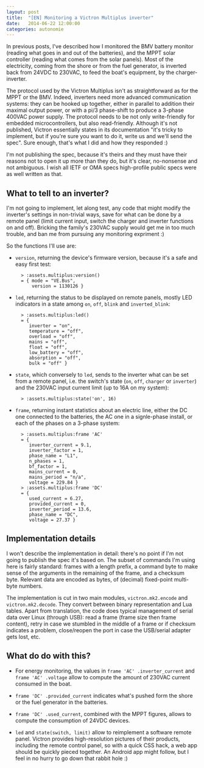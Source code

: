 ```yaml
---
layout: post
title:  "[EN] Monitoring a Victron Multiplus inverter"
date:   2014-06-22 12:00:00
categories: autonomie
---
```


In previous posts, I've described how I monitored the BMV battery
monitor (reading what goes in and out of the batteries), and the MPPT
solar controller (reading what comes from the solar panels). Most of
the electricity, coming from the shore or from the fuel generator,
is inverted back from 24VDC to 230VAC, to feed the boat's equipment,
by the charger-inverter.

The protocol used by the Victron Multiplus isn't as straightforward as
for the MPPT or the BMV. Indeed, inverters need more advanced
communication systems: they can be hooked up together, either in
parallel to addition their maximal output power, or with a pi/3
phase-shift to produce a 3-phase 400VAC power supply. The protocol
needs to be not only write-friendly for embedded microcontrollers, but
also read-friendly. Although it's not published, Victron essentially
states in its documentation "it's tricky to implement, but if you're
sure you want to do it, write us and we'll send the spec". Sure
enough, that's what I did and how they responded :)

I'm not publishing the spec, because it's theirs and they must have
their reasons not to open it up more than they do, but it's clear,
no-nonsense and not ambiguous. I wish all IETF or OMA specs
high-profile public specs were as well written as that.

What to tell to an inverter?
----------------------------

I'm not going to implement, let along test, any code that might modify
the inverter's settings in non-trivial ways, save for what can be done
by a remote panel (limit current input, switch the charger and
inverter functions on and off). Bricking the family's 230VAC supply
would get me in too much trouble, and ban me from pursuing any
monitoring expriment :)

So the functions I'll use are:

* `version`, returning the device's firmware version, because it's a
  safe and easy first test:

        > :assets.multiplus:version()
        = { mode = "VE.Bus",
            version = 1130126 }

* `led`, returning the status to be displayed on remote panels, mostly
  LED indicators in a state among `on`, `off`, `blink` and `inverted_blink`:

        > :assets.multiplus:led()
        = {
           inverter = "on",
           temperature = "off",
           overload = "off",
           mains = "off",
           float = "off",
           low_battery = "off",
           absorption = "off",
           bulk = "off" }

* `state`, which conversely to `led`, sends to the inverter what can
be set from a remote panel, i.e. the switch's state (`on`, `off`,
`charger` or `inverter`) and the 230VAC input current limit (up to 16A
on my system):

        > :assets.multiplus:state('on', 16)

* `frame`, returning instant statistics about an electric line, either
  the DC one connected to the batteries, the AC one in a signle-phase
  install, or each of the phases on a 3-phase system:

        > :assets.multiplus:frame 'AC'
        = {
           inverter_current = 9.1,
           inverter_factor = 1,
           phase_name = "L1",
           n_phases = 1,
           bf_factor = 1,
           mains_current = 0,
           mains_period = "n/a",
           voltage = 229.84 }
        > :assets.multiplus:frame 'DC'
        = {
           used_current = 6.27,
           provided_current = 0,
           inverter_period = 13.6,
           phase_name = "DC",
           voltage = 27.37 }

Implementation details
----------------------

I won't describe the implementation in detail: there's no point if I'm
not going to publish the spec it's based on. The subset of commands
I'm using here is fairly standard: frames with a length prefix, a
command byte to make sense of the arguments in the remaining of the
frame, and a checksum byte. Relevant data are encoded as bytes, of
(decimal) fixed-point multi-byte numbers.

The implementation is cut in two main modules, `victron.mk2.encode`
and `victron.mk2.decode`. They convert between binary representation
and Lua tables. Apart from translation, the code does typical
management of serial data over Linux (through USB): read a frame
(frame size then frame content), retry in case we stumbled in the
middle of a frame or if checksum indicates a problem, close/reopen the
port in case the USB/serial adapter gets lost, etc.

What do do with this?
---------------------

* For energy monitoring, the values in `frame 'AC' .inverter_current`
  and `frame 'AC' .voltage` allow to compute the amount of 230VAC
  current consumed in the boat.

* `frame 'DC' .provided_current` indicates what's pushed form the
  shore or the fuel generator in the batteries.

* `frame 'DC' .used_current`, combined with the MPPT figures, allows
  to compute the consumption of 24VDC devices.

* `led` and `state(switch, limit)` allow to reimplement a software
  remote panel. Victron provides high-resolution pictures of their
  products, including the remote control panel, so with a quick CSS
  hack, a web app should be quickly pieced together. An Android app
  might follow, but I feel in no hurry to go down that rabbit hole :)
